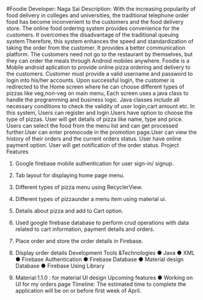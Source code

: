 #Foodie
Developer: Naga Sai
Description:
With the increasing popularity of food delivery in colleges and universities, the traditional telephone order food has become inconvenient to the customers and the food delivery store. The online food ordering system provides convenience for the customers. It overcomes the disadvantage of the traditional queuing system.Therefore, this system enhances the speed and standardization of taking the order from the customer. It provides a better communication platform. The customers need not go to the restaurant by themselves, but they can order the meals through Android mobiles anywhere.
Foodie is a Mobile android aplication to provide online pizza ordering and delivery to the customers. Customer must provide a valid username and password to login into his/her accounts. Upon successful login, the customer is redirected to the Home screen where he can choose different types of pizzas like veg,non-veg  on main menu,  Each screen uses a java class to handle the programming and business logic. Java classes include all necessary conditions to check the validity of user login,cart amount etc. In this system, Users can register and login.Users have option to choose the type of pizzas. User will get details of pizza like name, type and price. Users can select the food from the menu list and can get processed further.User can enter promocode in the promotion page.User can view the history of their orders and the current orders status. User have online payment option. User will get notification of the order status.
Project Features
1.	Google firebase mobile authentication for user sign-in/ signup.
2.	Tab layout for displaying home page menu.
3.	Different types of pizza menu using RecyclerView.
4.	Different types of pizzaunder a menu item using material ui.
5.	Details about pizza and add to Cart option.

6.	Used google firebase database to perform crud operations with data related to cart information, payment details and orders.
7.	Place order and store the order details in Firebase.

8.	Display order details
Development Tools &Technologies
●	Java
●	XML
●	Firebase Authentication
●	Firebase Database
●	Material design
Database
●	Firebase
Using Library
1.	Material:1.1.0 : for material UI design
Upcoming features
●	Working on UI for my orders page
Timeline:
The estimated time to complete the application will be on or before first week of April.

